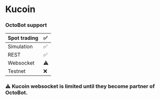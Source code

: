 # Kucoin

### OctoBot support

| Spot trading | ✅ |
| :--- | :--- |
| Simulation | ✅ |
| REST | ✅ |
| Websocket | ⚠  |
| Testnet | ❌  |

### ⚠ Kucoin websocket is limited until they become partner of OctoBot.


